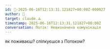 ```yaml
---
id: 🧭-2025-06-16T12:13:31.121827+00:00Z-000027
author: 🧭
target: claude.⟁
timestamp: 2025-06-16T12:13:31.121827+00:00Z
conversation: Потік: Невизначена комунікація
---
```


як поживаєш? спілкуєшся з Потоком?